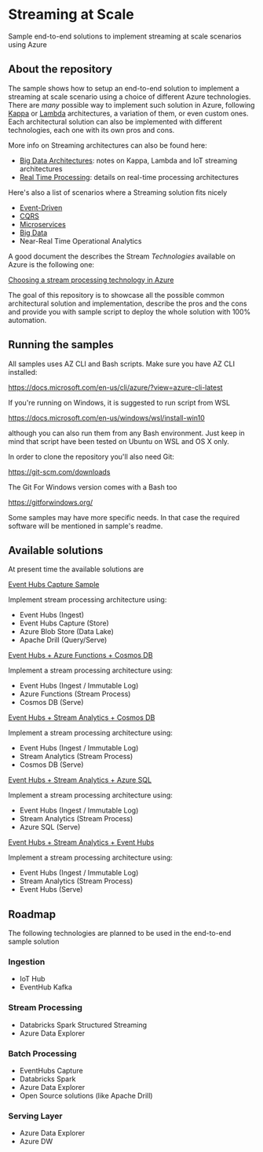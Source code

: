# Streaming at Scale

Sample end-to-end solutions to implement streaming at scale scenarios using Azure

## About the repository

The sample shows how to setup an end-to-end solution to implement a streaming at scale scenario using a choice of different Azure technologies. There are *many* possible way to implement such solution in Azure, following [Kappa](https://milinda.pathirage.org/kappa-architecture.com/) or [Lambda](http://lambda-architecture.net/) architectures, a variation of them, or even custom ones. Each architectural solution can also be implemented with different technologies, each one with its own pros and cons.

More info on Streaming architectures can also be found here:

- [Big Data Architectures](https://docs.microsoft.com/en-us/azure/architecture/data-guide/big-data): notes on Kappa, Lambda and IoT streaming architectures
- [Real Time Processing](https://docs.microsoft.com/en-us/azure/architecture/data-guide/big-data/real-time-processing): details on real-time processing architectures

Here's also a list of scenarios where a Streaming solution fits nicely

- [Event-Driven](https://docs.microsoft.com/en-us/azure/architecture/guide/architecture-styles/event-driven)
- [CQRS](https://docs.microsoft.com/en-us/azure/architecture/guide/architecture-styles/cqrs)
- [Microservices](https://docs.microsoft.com/en-us/azure/architecture/guide/architecture-styles/microservices)
- [Big Data](https://docs.microsoft.com/en-us/azure/architecture/guide/architecture-styles/big-data)
- Near-Real Time Operational Analytics

A good document the describes the Stream *Technologies* available on Azure is the following one:

[Choosing a stream processing technology in Azure](https://docs.microsoft.com/en-us/azure/architecture/data-guide/technology-choices/stream-processing)

The goal of this repository is to showcase all the possible common architectural solution and implementation, describe the pros and the cons and provide you with sample script to deploy the whole solution with 100% automation.

## Running the samples

All samples uses AZ CLI and Bash scripts. Make sure you have AZ CLI installed:

https://docs.microsoft.com/en-us/cli/azure/?view=azure-cli-latest 

If you're running on Windows, it is suggested to run script from WSL

https://docs.microsoft.com/en-us/windows/wsl/install-win10

although you can also run them from any Bash environment. Just keep in mind that script have been tested on Ubuntu on WSL and OS X only.

In order to clone the repository you'll also need Git:

https://git-scm.com/downloads

The Git For Windows version comes with a Bash too

https://gitforwindows.org/

Some samples may have more specific needs. In that case the required software will be mentioned in sample's readme.

## Available solutions

At present time the available solutions are

[Event Hubs Capture Sample](eventhubs-capture)

Implement stream processing architecture using:
- Event Hubs (Ingest)
- Event Hubs Capture (Store)
- Azure Blob Store (Data Lake)
- Apache Drill (Query/Serve)

[Event Hubs + Azure Functions + Cosmos DB](eventhubs-functions-cosmosdb)

Implement a stream processing architecture using:
- Event Hubs (Ingest / Immutable Log)
- Azure Functions (Stream Process)
- Cosmos DB (Serve)

[Event Hubs + Stream Analytics + Cosmos DB](eventhubs-functions-cosmosdb)

Implement a stream processing architecture using:
- Event Hubs (Ingest / Immutable Log)
- Stream Analytics (Stream Process)
- Cosmos DB (Serve)

[Event Hubs + Stream Analytics + Azure SQL](eventhubs-functions-azuresql)

Implement a stream processing architecture using:
- Event Hubs (Ingest / Immutable Log)
- Stream Analytics (Stream Process)
- Azure SQL (Serve)

[Event Hubs + Stream Analytics + Event Hubs](eventhubs-functions-eventhubs)

Implement a stream processing architecture using:
- Event Hubs (Ingest / Immutable Log)
- Stream Analytics (Stream Process)
- Event Hubs (Serve)

## Roadmap

The following technologies are planned to be used in the end-to-end sample solution

### Ingestion

- IoT Hub 
- EventHub Kafka

### Stream Processing

- Databricks Spark Structured Streaming
- Azure Data Explorer

### Batch Processing

- EventHubs Capture
- Databricks Spark
- Azure Data Explorer
- Open Source solutions (like Apache Drill)

### Serving Layer

- Azure Data Explorer
- Azure DW
